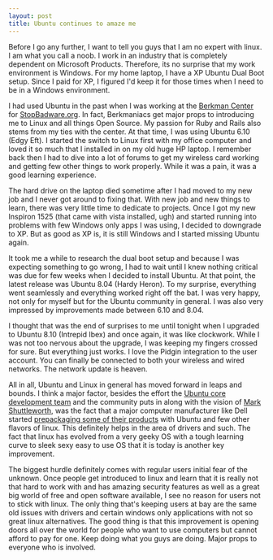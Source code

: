 ```yaml
---
layout: post
title: Ubuntu continues to amaze me
---
```


Before I go any further, I want to tell you guys that I am no expert with linux. I am what you call a noob. I work in an industry that is completely dependent on Microsoft Products. Therefore, its no surprise that my work environment is Windows. For my home laptop, I have a XP Ubuntu Dual Boot setup. Since I paid for XP, I figured I'd keep it for those times when I need to be in a Windows environment.

I had used Ubuntu in the past when I was working at the [Berkman Center](http://cyber.law.harvard.edu) for [StopBadware.org](http://www.stopbadware.org). In fact, Berkmaniacs get major props to introducing me to Linux and all things Open Source. My passion for Ruby and Rails also stems from my ties with the center. At that time, I was using Ubuntu 6.10 (Edgy Eft). I started the switch to Linux first with my office computer and loved it so much that I installed in on my old huge HP laptop. I remember back then I had to dive into a lot of forums to get my wireless card working and getting few other things to work properly. While it was a pain, it was a good learning experience.

The hard drive on the laptop died sometime after I had moved to my new job and I never got around to fixing that. With new job and new things to learn, there was very little time to dedicate to projects. Once I got my new Inspiron 1525 (that came with vista installed, ugh) and started running into  problems with few Windows only apps I was using, I decided to downgrade to XP. But as good as XP is, it is still Windows and I started missing Ubuntu again.

It took me a while to research the dual boot setup and because I was expecting something to go wrong, I had to wait until I knew nothing critical was due for few weeks when I decided to install Ubuntu. At that point, the latest release was Ubuntu 8.04 (Hardy Heron). To my surprise, everything went seamlessly and everything worked right off the bat. I was very happy, not only for myself but for the Ubuntu community in general. I was also very impressed by improvements made between 6.10 and 8.04.

I thought that was the end of surprises to me until tonight when I upgraded to Ubuntu 8.10 (Intrepid Ibex) and once again, it was like clockwork. While I was not too nervous about the upgrade, I was keeping my fingers crossed for sure. But everything just works. I love the Pidgin integration to the user account. You can finally be connected to both your wireless and wired networks. The network update is heaven.

All in all, Ubuntu and Linux in general has moved forward in leaps and bounds. I think a major factor, besides the effort the [Ubuntu core development team](https://launchpad.net/~ubuntu-core-dev/+members) and the community puts in along with the vision of [Mark Shuttleworth](http://www.markshuttleworth.com/), was the fact that a major computer manufacturer like Dell started [prepackaging some of their products](http://www.dell.com/content/topics/global.aspx/alliances/en/linux?c=us&amp;cs=555&amp;l=en&amp;s=biz) with Ubuntu and few other flavors of linux. This definitely helps in the area of drivers and such. The fact that linux has evolved from a very geeky OS with a tough learning curve to sleek sexy easy to use OS that it is today is another key improvement.

The biggest hurdle definitely comes with regular users initial fear of the unknown. Once people get introduced to linux and learn that it is really not that hard to work with and has amazing security features as well as a great big world of free and open software available, I see no reason for users not to stick with linux. The only thing that's keeping users at bay are the same old issues with drivers and certain windows only applications with not so great linux alternatives. The good thing is that this improvement is opening doors all over the world for people who want to use computers but cannot afford to pay for one. Keep doing what you guys are doing. Major props to everyone who is involved.
